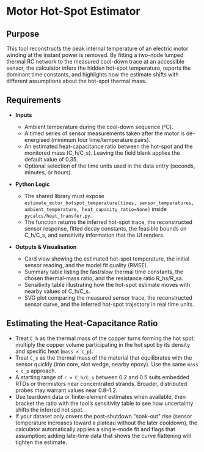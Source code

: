 # Motor Hot-Spot Estimator

## Purpose

This tool reconstructs the peak internal temperature of an electric motor winding at the instant power is removed. By fitting a two-node lumped thermal RC network to the measured cool-down trace at an accessible sensor, the calculator infers the hidden hot-spot temperature, reports the dominant time constants, and highlights how the estimate shifts with different assumptions about the hot-spot thermal mass.

## Requirements

- **Inputs**
  - Ambient temperature during the cool-down sequence (°C).
  - A timed series of sensor measurements taken after the motor is de-energised (minimum four time/temperature pairs).
  - An estimated heat-capacitance ratio between the hot-spot and the monitored mass (C_h/C_s). Leaving the field blank applies the default value of 0.35.
  - Optional selection of the time units used in the data entry (seconds, minutes, or hours).

- **Python Logic**
  - The shared library must expose `estimate_motor_hotspot_temperature(times, sensor_temperatures, ambient_temperature, heat_capacity_ratio=None)` inside `pycalcs/heat_transfer.py`.
  - The function returns the inferred hot-spot trace, the reconstructed sensor response, fitted decay constants, the feasible bounds on C_h/C_s, and sensitivity information that the UI renders.

- **Outputs & Visualisation**
  - Card view showing the estimated hot-spot temperature, the initial sensor reading, and the model fit quality (RMSE).
  - Summary table listing the fast/slow thermal time constants, the chosen thermal-mass ratio, and the resistance ratio R_hs/R_sa.
  - Sensitivity table illustrating how the hot-spot estimate moves with nearby values of C_h/C_s.
  - SVG plot comparing the measured sensor trace, the reconstructed sensor curve, and the inferred hot-spot trajectory in real time units.

## Estimating the Heat-Capacitance Ratio

- Treat `C_h` as the thermal mass of the copper turns forming the hot spot: multiply the copper volume participating in the hot spot by its density and specific heat (`mass × c_p`).
- Treat `C_s` as the thermal mass of the material that equilibrates with the sensor quickly (iron core, slot wedge, nearby epoxy). Use the same `mass × c_p` approach.
- A starting range of `r = C_h/C_s` between 0.2 and 0.5 suits embedded RTDs or thermistors near concentrated strands. Broader, distributed probes may warrant values near 0.8–1.2.
- Use teardown data or finite-element estimates when available, then bracket the ratio with the tool’s sensitivity table to see how uncertainty shifts the inferred hot spot.
- If your dataset only covers the post-shutdown "soak-out" rise (sensor temperature increases toward a plateau without the later cooldown), the calculator automatically applies a single-mode fit and flags that assumption; adding late-time data that shows the curve flattening will tighten the estimate.
